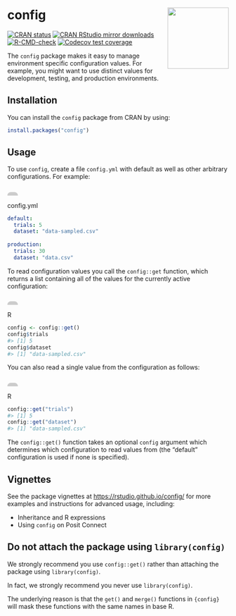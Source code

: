 
<!-- README.md is generated from README.Rmd. Please edit that file -->

<style>
.codeblock-label {
  color: #000;
  display: inline-block;
  border-top-left-radius: .5rem;
  border-top-right-radius: .5rem;
  padding: 0.25rem 0.75rem;
  background-color: #cccccc;
  margin-bottom: 0;
  font-size: 0.875em;
  font-family: var(--bs-font-monospace);
}
  &#10;.codeblock-label + div.sourceCode {
  margin-top: 0;
}
</style>

# config <img src='man/figures/logo.svg' align="right" height="139" />

<!-- badges: start -->

[![CRAN
status](https://www.r-pkg.org/badges/version/config)](https://CRAN.R-project.org/package=config)
[![CRAN RStudio mirror
downloads](https://cranlogs.r-pkg.org/badges/miniCRAN)](https://www.r-pkg.org/pkg/miniCRAN)
[![R-CMD-check](https://github.com/rstudio/config/workflows/R-CMD-check/badge.svg)](https://github.com/rstudio/config/actions)
[![Codecov test
coverage](https://codecov.io/gh/rstudio/config/branch/main/graph/badge.svg)](https://app.codecov.io/gh/rstudio/config?branch=main)
<!-- badges: end -->

The `config` package makes it easy to manage environment specific
configuration values. For example, you might want to use distinct values
for development, testing, and production environments.

## Installation

You can install the `config` package from CRAN by using:

``` r
install.packages("config")
```

## Usage

To use `config`, create a file `config.yml` with default as well as
other arbitrary configurations. For example:

<p class="codeblock-label">

config.yml
</p>

``` yaml
default:
  trials: 5
  dataset: "data-sampled.csv"
  
production:
  trials: 30
  dataset: "data.csv"
```

To read configuration values you call the `config::get` function, which
returns a list containing all of the values for the currently active
configuration:

<p class="codeblock-label">

R
</p>

``` r
config <- config::get()
config$trials
#> [1] 5
config$dataset
#> [1] "data-sampled.csv"
```

You can also read a single value from the configuration as follows:

<p class="codeblock-label">

R
</p>

``` r
config::get("trials")
#> [1] 5
config::get("dataset")
#> [1] "data-sampled.csv"
```

The `config::get()` function takes an optional `config` argument which
determines which configuration to read values from (the “default”
configuration is used if none is specified).

## Vignettes

See the package vignettes at <https://rstudio.github.io/config/> for
more examples and instructions for advanced usage, including:

- Inheritance and R expressions
- Using `config` on Posit Connect

## Do not attach the package using `library(config)`

We strongly recommend you use `config::get()` rather than attaching the
package using `library(config)`.

In fact, we strongly recommend you never use `library(config)`.

The underlying reason is that the `get()` and `merge()` functions in
`{config}` will mask these functions with the same names in base R.
